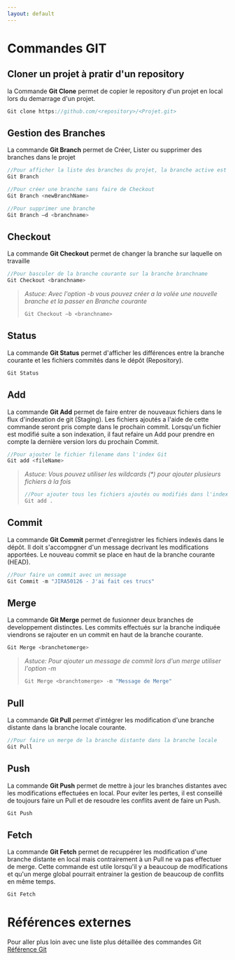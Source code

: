 ```yaml
---
layout: default
---
```


# Commandes GIT
        
## Cloner un projet à pratir d'un repository

la Commande **Git Clone** permet de copier le repository d'un projet en local lors du demarrage d'un projet.

```js
Git clone https://github.com/<repository>/<Projet.git>
```

## Gestion des Branches 

La commande **Git Branch** permet de Créer, Lister ou supprimer des branches dans le projet 

```js
//Pour afficher la liste des branches du projet, la branche active est en général affichée en vert avec un asterix
Git Branch
```

```js
//Pour créer une branche sans faire de Checkout
Git Branch <newBranchName>
```

```js
//Pour supprimer une branche
Git Branch –d <branchname>
```

## Checkout 

La commande **Git Checkout** permet de changer la branche sur laquelle on travaille

```js
//Pour basculer de la branche courante sur la branche branchname
Git Checkout <branchname>
```

> _Astuce: Avec l'option -b vous pouvez créer a la volée une nouvelle branche et la passer en Branche courante_
> ```js
> Git Checkout –b <branchname>
> ```

## Status 

La commande **Git Status** permet d'afficher les différences entre la branche courante et les fichiers commités dans le dépôt (Repository).

```js
Git Status  
```

## Add 

La commande **Git Add** permet de faire entrer de nouveaux fichiers dans le flux d'indexation de git (Staging). Les fichiers ajoutés a l'aide de cette commande seront pris compte dans le prochain commit. Lorsqu'un fichier est modifié suite a son indexation, il faut refaire un Add pour prendre en compte la dernière version lors du prochain Commit.

```js
//Pour ajouter le fichier filename dans l'index Git
Git add <fileName> 
```

> _Astuce: Vous pouvez utiliser les wildcards (*) pour ajouter plusieurs fichiers à la fois_
> ```js
> //Pour ajouter tous les fichiers ajoutés ou modifiés dans l'indexation
> Git add . 
> ```

## Commit 

La commande **Git Commit** permet d'enregistrer les fichiers indexés dans le dépôt. Il doit s'accompgner d'un message decrivant les modifications apportées.
Le nouveau commit se place en haut de la branche courante (HEAD).

```js
//Pour faire un commit avec un message
Git Commit -m "JIRA50126 - J'ai fait ces trucs" 
```

## Merge

La commande **Git Merge** permet de fusionner deux branches de developpement distinctes. Les commits effectués sur la branche indiquée viendrons se rajouter en un commit en haut de la branche courante.

```js
Git Merge <branchetomerge>
```

> _Astuce: Pour ajouter un message de commit lors d'un merge utiliser l'option -m_
> ```js
> Git Merge <branchtomerge> -m "Message de Merge"
> ```

## Pull

La commande **Git Pull** permet d'intégrer les modification d'une branche distante dans la branche locale courante.

```js
//Pour faire un merge de la branche distante dans la branche locale
Git Pull
```


## Push

La commande **Git Push** permet de mettre à jour les branches distantes avec les modifications effectuées en local.
Pour eviter les pertes, il est conseillé de toujours faire un Pull et de resoudre les conflits avent de faire un Push.

```js
Git Push
```

## Fetch

La commande **Git Fetch** permet de recuppérer les modification d'une branche distante en local mais contrairement à un Pull ne va pas effectuer de merge.
Cette commande est utile lorsqu'il y a beaucoup de modifications et qu'un merge global pourrait entrainer la gestion de beaucoup de conflits en même temps.

```js
Git Fetch
```

# Références externes

Pour aller plus loin avec une liste plus détaillée des commandes Git
[Référence Git](https://git-scm.com/docs)
